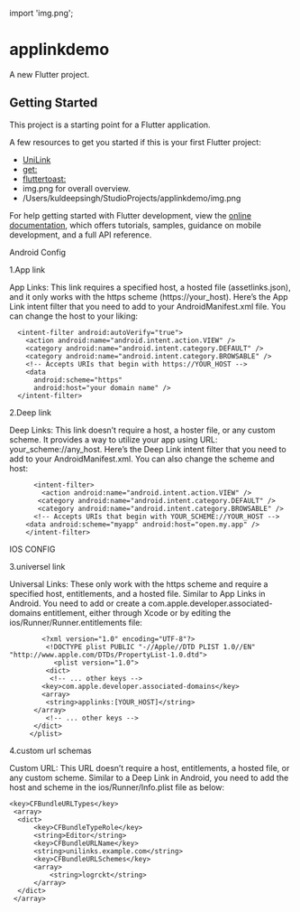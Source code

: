 import 'img.png';

# applinkdemo

A new Flutter project.

## Getting Started

This project is a starting point for a Flutter application.

A few resources to get you started if this is your first Flutter project:

- [UniLink ](https://pub.dev/packages/uni_links)
- [get: ](https://pub.dev/packages/get)
- [fluttertoast: ](https://pub.dev/packages/fluttertoast)
- img.png for overall overview.
- /Users/kuldeepsingh/StudioProjects/applinkdemo/img.png

For help getting started with Flutter development, view the
[online documentation](https://docs.flutter.dev/), which offers tutorials,
samples, guidance on mobile development, and a full API reference.


Android Config


1.App link

App Links: This link requires a specified host, a hosted file (assetlinks.json), and it only works with the https scheme (https://your_host).
Here’s the App Link intent filter that you need to add to your AndroidManifest.xml file. You can change the host to your liking:

<!-- App Links -->
      <intent-filter android:autoVerify="true">
        <action android:name="android.intent.action.VIEW" />
        <category android:name="android.intent.category.DEFAULT" />
        <category android:name="android.intent.category.BROWSABLE" />
        <!-- Accepts URIs that begin with https://YOUR_HOST -->
        <data
          android:scheme="https"
          android:host="your domain name" />
      </intent-filter>

2.Deep link

Deep Links: This link doesn’t require a host, a hoster file, or any custom scheme.
It provides a way to utilize your app using URL: your_scheme://any_host. Here’s the Deep Link intent filter that you need to add to your AndroidManifest.xml.
You can also change the scheme and host:

<!-- Deep Links --> 
          
          <intent-filter>
            <action android:name="android.intent.action.VIEW" />
           <category android:name="android.intent.category.DEFAULT" /> 
           <category android:name="android.intent.category.BROWSABLE" /> 
          <!-- Accepts URIs that begin with YOUR_SCHEME://YOUR_HOST --> 
        <data android:scheme="myapp" android:host="open.my.app" /> 
        </intent-filter>


IOS CONFIG

3.universel link

Universal Links: These only work with the https scheme and require a specified host, entitlements, and a hosted file.
Similar to App Links in Android. You need to add or create a com.apple.developer.associated-domains entitlement,
either through Xcode or by editing the ios/Runner/Runner.entitlements file:

            <?xml version="1.0" encoding="UTF-8"?>
             <!DOCTYPE plist PUBLIC "-//Apple//DTD PLIST 1.0//EN" "http://www.apple.com/DTDs/PropertyList-1.0.dtd">
               <plist version="1.0">
             <dict>
              <!-- ... other keys -->
            <key>com.apple.developer.associated-domains</key>
            <array>
             <string>applinks:[YOUR_HOST]</string>
          </array>
             <!-- ... other keys -->
          </dict>
         </plist>

4.custom url schemas

Custom URL: This URL doesn’t require a host, entitlements, a hosted file, or any custom scheme.
Similar to a Deep Link in Android, you need to add the host and scheme in the ios/Runner/Info.plist file as below:

    <key>CFBundleURLTypes</key>
     <array>
      <dict>
          <key>CFBundleTypeRole</key>
          <string>Editor</string>
          <key>CFBundleURLName</key>
          <string>unilinks.example.com</string>
          <key>CFBundleURLSchemes</key>
          <array>
              <string>logrckt</string>
          </array>
      </dict>
     </array>







